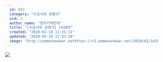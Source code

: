 ```yaml
---
  id: 601
  category: "수요시위 성명서"
  uid: 2
  author_name: "정의기억연대"
  title: "[수요시위 성명서] 1420차"
  created: "2020-02-18 11:31:11"
  updated: "2020-02-18 11:33:18"
  image: "http://womenandwar.nethttps://r2.womenandwar.net/2020/02/1420%EC%B0%A8_%ED%8F%89%ED%99%94%EB%82%98%EB%B9%84%EB%84%A4%ED%8A%B8%EC%9B%8C%ED%81%AC002.jpg"
---
```

![](http://womenandwar.nethttps://r2.womenandwar.net/2020/02/1420%EC%B0%A8_%ED%8F%89%ED%99%94%EB%82%98%EB%B9%84%EB%84%A4%ED%8A%B8%EC%9B%8C%ED%81%AC002.jpg)